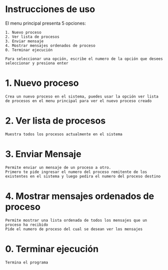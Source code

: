 # Instrucciones de uso 

El menu principal presenta 5 opciones:

	1. Nuevo proceso 
	2. Ver lista de procesos 
	3. Enviar mensaje
	4. Mostrar mensajes ordenados de proceso 
	0. Terminar ejecución 
	
	Para seleccionar una opción, escribe el numero de la opción que desees seleccionar y presiona enter
	
# 1. Nuevo proceso 
	Crea un nuevo proceso en el sistema, puedes usar la opción ver lista de procesos en el menu principal para ver el nuevo proceso creado
	
# 2. Ver lista de procesos 
	Muestra todos los procesos actualmente en el sistema 

# 3. Enviar Mensaje
	Permite enviar un mensaje de un proceso a otro. 
	Primero te pide ingresar el numero del proceso remitente de los existentes en el sistema y luego pedira el numero del proceso destino

# 4. Mostrar mensajes ordenados de proceso 
	Permite mostrar una lista ordenada de todos los mensajes que un proceso ha recibido 
	Pide el numero de proceso del cual se desean ver los mensajes
	
# 0. Terminar ejecución 
	Termina el programa